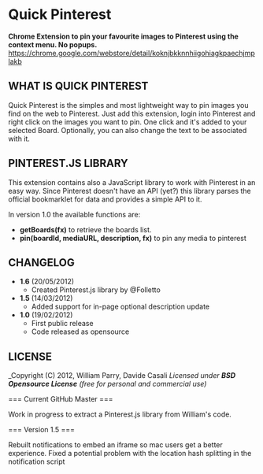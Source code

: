 Quick Pinterest
===============

**Chrome Extension to pin your favourite images to Pinterest using the context menu. No popups.**  
<https://chrome.google.com/webstore/detail/koknjbkknnhiigohiagkpaechjmplakb>  


WHAT IS QUICK PINTEREST
-----------------------

Quick Pinterest is the simples and most lightweight way to pin images you find on the web to Pinterest.
Just add this extension, login into Pinterest and right click on the images you want to pin.
One click and it's added to your selected Board.
Optionally, you can also change the text to be associated with it.


PINTEREST.JS LIBRARY
--------------------

This extension contains also a JavaScript library to work with Pinterest in an easy way.
Since Pinterest doesn't have an API (yet?) this library parses the official bookmarklet for data and
provides a simple API to it.

In version 1.0 the available functions are:

* **getBoards(fx)** to retrieve the boards list.
* **pin(boardId, mediaURL, description, fx)** to pin any media to pinterest



CHANGELOG
---------

* **1.6** (20/05/2012)
  * Created Pinterest.js library by @Folletto
* **1.5** (14/03/2012)
  * Added support for in-page optional description update
* **1.0** (19/02/2012)
  * First public release 
  * Code released as opensource


LICENSE
-------

  _Copyright (C) 2012, William Parry, Davide Casali
  _Licensed under **BSD Opensource License** (free for personal and commercial use)_



=== Current GitHub Master ===

Work in progress to extract a Pinterest.js library from William's code.


=== Version 1.5 ===

Rebuilt notifications to embed an iframe so mac users get a better experience.
Fixed a potential problem with the location hash splitting in the notification script